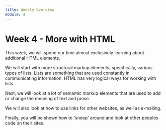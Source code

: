 ```yaml
---
title: Weekly Overview
module: 4
---
```

# Week 4 - More with HTML

This week, we will spend our time almost exclusively learning about additional HTML elements.

We will start with more structural markup elements, specifically, various types of lists. Lists are something that are used constantly in communicating information. HTML has very logical ways for working with lists.

Next, we will look at a lot of semantic markup elements that are used to add or change the meaning of text and prose.

We will also look at how to use links for other websites, as well as e-mailing.

Finally, you will be shown how to 'snoop' around and look at other peoples code on their sites. 
